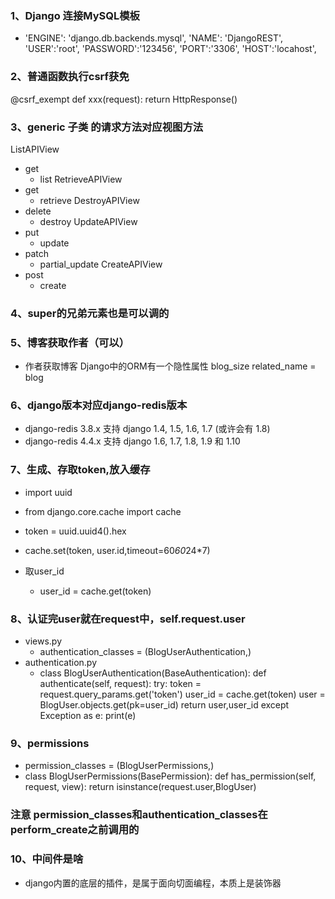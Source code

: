 ### 1、Django 连接MySQL模板
- 'ENGINE': 'django.db.backends.mysql',
        'NAME': 'DjangoREST',
        'USER':'root',
        'PASSWORD':'123456',
        'PORT':'3306',
        'HOST':'locahost',
### 2、普通函数执行csrf获免
@csrf_exempt
def xxx(request):
  return HttpResponse()

### 3、generic 子类 的请求方法对应视图方法
ListAPIView
  - get
      - list
RetrieveAPIView
  - get
      - retrieve
DestroyAPIView
  - delete
      - destroy
UpdateAPIView
   - put
      - update
   - patch
      - partial_update
CreateAPIView
   - post
      - create
### 4、super的兄弟元素也是可以调的
### 5、博客获取作者（可以）
- 作者获取博客
  Django中的ORM有一个隐性属性 blog_size
  related_name = blog 
### 6、django版本对应django-redis版本
- django-redis 3.8.x 支持 django 1.4, 1.5, 1.6, 1.7 (或许会有 1.8)
- django-redis 4.4.x 支持 django 1.6, 1.7, 1.8, 1.9 和 1.10

### 7、生成、存取token,放入缓存
- import uuid
- from django.core.cache import cache
- token = uuid.uuid4().hex
- cache.set(token, user.id,timeout=60*60*24*7)

- 取user_id
  - user_id = cache.get(token)

### 8、认证完user就在request中，self.request.user
- views.py
  - authentication_classes = (BlogUserAuthentication,)
- authentication.py
  - class BlogUserAuthentication(BaseAuthentication):
    def authenticate(self, request):
        try:
            token = request.query_params.get('token')
            user_id = cache.get(token)
            user = BlogUser.objects.get(pk=user_id)
            return user,user_id
        except Exception as e:
            print(e)
### 9、permissions
- permission_classes = (BlogUserPermissions,)
- class BlogUserPermissions(BasePermission):
    def has_permission(self, request, view):
        return isinstance(request.user,BlogUser)
### 注意 permission_classes和authentication_classes在perform_create之前调用的
### 10、中间件是啥
- django内置的底层的插件，是属于面向切面编程，本质上是装饰器
